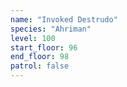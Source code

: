 ```yaml
---
name: "Invoked Destrudo"
species: "Ahriman"
level: 100
start_floor: 96
end_floor: 98
patrol: false
---
```


